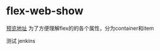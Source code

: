# flex-web-show
[预览地址](https://goethedady.github.io/flex-web-show/.)
为了方便理解flex的的各个属性，分为container和item

测试 jenkins